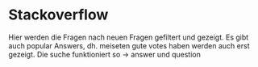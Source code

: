 # Stackoverflow

Hier werden die Fragen nach neuen Fragen gefiltert und gezeigt.
Es gibt auch popular Answers, dh. meiseten gute votes haben werden auch erst gezeigt.
Die suche funktioniert so -> answer und question
